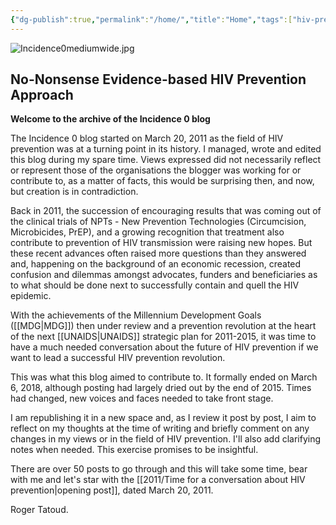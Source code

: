```yaml
---
{"dg-publish":true,"permalink":"/home/","title":"Home","tags":["hiv-prevention","prevention-revolution","gardenEntry"]}
---
```


 ![Incidence0mediumwide.jpg](/img/user/Images/Incidence0mediumwide.jpg)
 
## No-Nonsense Evidence-based HIV Prevention Approach

**Welcome to the archive of the Incidence 0 blog**

The Incidence 0 blog started on March 20, 2011 as the field of HIV prevention was at a turning point in its history. I managed, wrote and edited this blog during my spare time. Views expressed did not necessarily reflect or represent those of the organisations the blogger was working for or contribute to, as a matter of facts, this would be surprising then, and now, but creation is in contradiction.

Back in 2011, the succession of encouraging results that was coming out of the clinical trials of NPTs - New Prevention Technologies (Circumcision, Microbicides, PrEP), and a growing recognition that treatment also contribute to prevention of HIV transmission were raising new hopes. But these recent advances often raised more questions than they answered and, happening on the background of an economic recession, created confusion and dilemmas amongst advocates, funders and beneficiaries as to what should be done next to successfully contain and quell the HIV epidemic.

With the achievements of the Millennium Development Goals ([[MDG\|MDG]]) then under review and a prevention revolution at the heart of the next [[UNAIDS\|UNAIDS]] strategic plan for 2011-2015, it was time to have a much needed conversation about the future of HIV prevention if we want to lead a successful HIV prevention revolution.

This was what this blog aimed to contribute to. It formally ended on March 6, 2018, although posting had largely dried out by the end of 2015. Times had changed, new voices and faces needed to take front stage.

I am republishing it in a new space and, as I review it post by post, I aim to reflect on my thoughts at the time of writing and briefly comment on any changes in my views or in the field of HIV prevention. I'll also add clarifying notes when needed. This exercise promises to be insightful.

There are over 50 posts to go through and this will take some time, bear with me and let's star with the [[2011/Time for a conversation about HIV prevention\|opening post]], dated March 20, 2011.

Roger Tatoud.